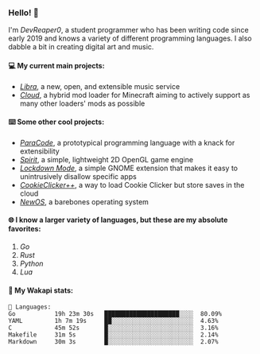 ### Hello! 👋

I'm _DevReaper0_, a student programmer who has been writing code since early 2019 and knows a variety of different programming languages. I also dabble a bit in creating digital art and music.

#### 💻 My current main projects:

-   _[Libra](https://github.com/LibraMusic)_, a new, open, and extensible music service
-   _[Cloud](https://github.com/CloudLoaderMC/CloudLoader)_, a hybrid mod loader for Minecraft aiming to actively support as many other loaders' mods as possible

#### ⌨️ Some other cool projects:

-   _[ParaCode](https://github.com/ParaCodeLang/ParaCode)_, a prototypical programming language with a knack for extensibility
-   _[Spirit](https://gitlab.com/DevReaper0/SpiritEngine)_, a simple, lightweight 2D OpenGL game engine
-   _[Lockdown Mode](https://github.com/DevReaper0/GNOME-LockdownMode)_, a simple GNOME extension that makes it easy to unintrusively disallow specific apps
-   _[CookieClicker++](https://github.com/DevReaper0/CookieClickerPlusPlus)_, a way to load Cookie Clicker but store saves in the cloud
-   _[NewOS](https://github.com/DevReaper0/NewOS)_, a barebones operating system

#### 🌐 I know a larger variety of languages, but these are my absolute favorites:

1. _Go_
2. _Rust_
3. _Python_
4. _Lua_

#### 📡 My Wakapi stats:

```text
💾 Languages:
Go           19h 23m 30s   █████████████████████░░░░  80.09%
YAML         1h 7m 19s     ██░░░░░░░░░░░░░░░░░░░░░░░  4.63%
C            45m 52s       █░░░░░░░░░░░░░░░░░░░░░░░░  3.16%
Makefile     31m 5s        █░░░░░░░░░░░░░░░░░░░░░░░░  2.14%
Markdown     30m 3s        █░░░░░░░░░░░░░░░░░░░░░░░░  2.07%
```
